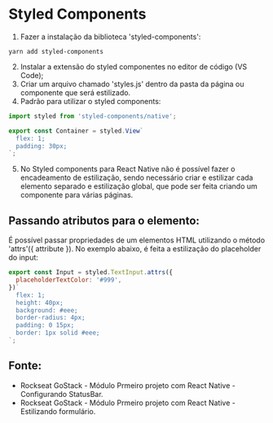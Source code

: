 # Styled Components

1. Fazer a instalação da biblioteca 'styled-components':
```
yarn add styled-components
```
2. Instalar a extensão do styled componentes no editor de código (VS Code);
3. Criar um arquivo chamado 'styles.js' dentro da pasta da página ou componente que será estilizado. 
4. Padrão para utilizar o styled components:
```javascript
import styled from 'styled-components/native';

export const Container = styled.View`
  flex: 1;
  padding: 30px;
`;
```

5. No Styled components para React Native não é possível fazer o encadeamento de estilização, sendo necessário criar e estilizar cada elemento separado e estilização global, que pode ser feita criando um componente para várias páginas. 

## Passando atributos para o elemento: 
É possível passar propriedades de um elementos HTML utilizando o método 'attrs'({ attribute }). No exemplo abaixo, é feita a estilização do placeholder do input:
```javascript
export const Input = styled.TextInput.attrs({
  placeholderTextColor: '#999',
})`
  flex: 1;
  height: 40px;
  background: #eee;
  border-radius: 4px;
  padding: 0 15px;
  border: 1px solid #eee;
`;
```

## Fonte:
- Rockseat GoStack - Módulo Prmeiro projeto com React Native - Configurando StatusBar.
- Rockseat GoStack - Módulo Prmeiro projeto com React Native - Estilizando formulário.  